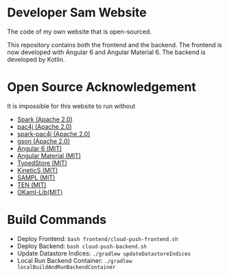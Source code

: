 # Developer Sam Website

The code of my own website that is open-sourced.

This repository contains both the frontend and the backend. The frontend is now developed with 
Angular 6 and Angular Material 6. The backend is developed by Kotlin.

# Open Source Acknowledgement

It is impossible for this website to run without

- [Spark (Apache 2.0)](https://github.com/perwendel/spark)
- [pac4j (Apache 2.0)](https://github.com/pac4j/pac4j)
- [spark-pac4j (Apache 2.0)](https://github.com/pac4j/spark-pac4j)
- [gson (Apache 2.0)](https://github.com/google/gson)
- [Angular 6 (MIT)](https://github.com/angular/angular)
- [Angular Material (MIT)](https://github.com/angular/material2)
- [TypedStore (MIT)](https://github.com/SamChou19815/typed-store)
- [KineticS (MIT)](https://github.com/SamChou19815/kinetics)
- [SAMPL (MIT)](https://github.com/SamChou19815/sampl)
- [TEN (MIT)](https://github.com/SamChou19815/ten)
- [OKaml-Lib(MIT)](https://github.com/SamChou19815/okaml-lib)

# Build Commands

- Deploy Frontend: `bash frontend/cloud-push-frontend.sh`
- Deploy Backend: `bash cloud-push-backend.sh`
- Update Datastore Indices: `./gradlew updateDatastoreIndices`
- Local Run Backend Container: `./gradlew localBuildAndRunBackendContainer`
